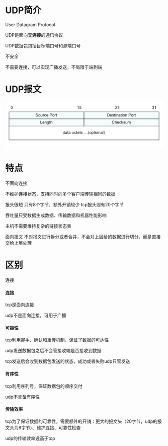 # UDP简介

User Datagram Protocol

UDP是面向**无连接**的通讯协议

UDP数据包包括目标端口号和源端口号

不安全

不需要连接，可以实现广播发送，不局限于端到端

# UDP报文

![1552399102569](assets/1552399102569.png)



# 特点

不面向连接

不维护连接状态，支持同时向多个客户端传输相同的数据

报头很短 只有8个字节，额外开销较少 tcp报头则有20个字节

吞吐量只受数据生成数据、传输数据和机器性能影响

主机不需要维持复杂的链接状态表

面向报文 不对报文进行拆分或者合并，不会对上层给的数据进行切分，而是直接交给上层处理

# 区别

连接





#### 连接

tcp是面向连接

udp不是面向连接，可用于广播

#### 可靠性

tcp利用握手、确认和重传机制，保证了数据的可达性

udp发送数据包之后不会管接收端是否接收到数据

tcp发送后会收到数据包发送的状态，成功或者失败udp只管发送

#### 有序性

tcp利用序列号，保证数据包的顺序交付

udp不具备有序性

#### 传输效率

tcp为了保证数据的可靠性，需要额外的开销：更大的报文头（20字节，udp的报文头为8字节）、维护连接、可靠性检查

udp的传输效率远高于tcp

